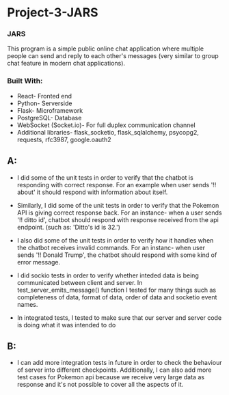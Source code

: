 # Project-3-JARS

### JARS

This program is a simple public online chat application where multiple people can send and reply to each other's messages (very similar to group chat feature in modern chat applications).



### Built With:
- React- Fronted end
- Python- Serverside
- Flask- Microframework
- PostgreSQL- Database
- WebSocket (Socket.io)- For full duplex communication channel
- Additional libraries- flask_socketio, flask_sqlalchemy, psycopg2, requests, rfc3987, google.oauth2


## A:
-  I did some of the unit tests in order to verify that the chatbot is responding with correct response. For an example when user sends '!! about' it should respond with information about itself.


-  Similarly, I did some of the unit tests in order to verify that the Pokemon API is giving correct response back. For an instance- when a user sends '!! ditto id', chatbot should respond with response received from the api endpoint. (such as: 'Ditto's id is 32.')


-  I also did some of the unit tests in order to verify how it handles when the chatbot receives invalid commands. For an instanc- when user sends '!! Donald Trump', the chatbot should respond with some kind of error message.


-  I did sockio tests in order to verify whether inteded data is being communicated between client and server. In test_server_emits_message() function I tested for many things such as completeness of data, format of data, order of data and socketio event names.


-  In integrated tests, I tested to make sure that our server and server code is doing what it was intended to do



## B:

-  I can add more integration tests in future in order to check the behaviour of server into different checkpoints. Additionally, I can also add more test cases for Pokemon api because we receive very large data as response and it's not possible to cover all the aspects of it.